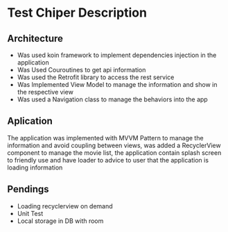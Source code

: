 # Test Chiper Description

## Architecture

* Was used koin framework to implement dependencies injection in the application
* Was Used Couroutines to get api information
* Was used the Retrofit library to access the rest service 
* Was Implemented View Model to manage the information and show in the respective view
* Was used a Navigation class to manage the behaviors into the app

## Aplication

The application was implemented with MVVM Pattern to manage the information and avoid coupling between views, was added a RecyclerView component to manage the movie list, the application contain splash screen to friendly use and have loader to advice to user that the application is loading information


## Pendings

* Loading recyclerview on demand
* Unit Test
* Local storage in DB with room


